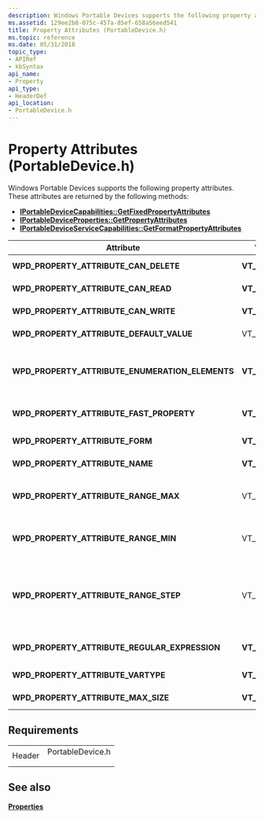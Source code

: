 ```yaml
---
description: Windows Portable Devices supports the following property attributes.
ms.assetid: 129ee2b8-075c-457a-85ef-658a56eed541
title: Property Attributes (PortableDevice.h)
ms.topic: reference
ms.date: 05/31/2018
topic_type: 
- APIRef
- kbSyntax
api_name: 
- Property
api_type: 
- HeaderDef
api_location: 
- PortableDevice.h
---
```


# Property Attributes (PortableDevice.h)

Windows Portable Devices supports the following property attributes. These attributes are returned by the following methods:

-   [**IPortableDeviceCapabilities::GetFixedPropertyAttributes**](/windows/desktop/api/PortableDeviceApi/nf-portabledeviceapi-iportabledevicecapabilities-getfixedpropertyattributes)
-   [**IPortableDeviceProperties::GetPropertyAttributes**](/windows/desktop/api/PortableDeviceApi/nf-portabledeviceapi-iportabledeviceproperties-getpropertyattributes)
-   [**IPortableDeviceServiceCapabilities::GetFormatPropertyAttributes**](/windows/desktop/api/PortableDeviceAPI/nf-portabledeviceapi-iportabledeviceservicecapabilities-getformatpropertyattributes)



| Attribute                                           | VarType         | Description                                                                                                                                                                                                                                                                                                                                                                                    |
|-----------------------------------------------------|-----------------|------------------------------------------------------------------------------------------------------------------------------------------------------------------------------------------------------------------------------------------------------------------------------------------------------------------------------------------------------------------------------------------------|
| **WPD\_PROPERTY\_ATTRIBUTE\_CAN\_DELETE**           | **VT\_BOOL**    | A Boolean value that specifies whether the client can delete the property. To delete a property, set its value to VT\_EMPTY.                                                                                                                                                                                                                                                                   |
| **WPD\_PROPERTY\_ATTRIBUTE\_CAN\_READ**             | **VT\_BOOL**    | A Boolean value that specifies whether the client can read the property.                                                                                                                                                                                                                                                                                                                       |
| **WPD\_PROPERTY\_ATTRIBUTE\_CAN\_WRITE**            | **VT\_BOOL**    | A Boolean value that specifies whether the client can modify the property.                                                                                                                                                                                                                                                                                                                     |
| **WPD\_PROPERTY\_ATTRIBUTE\_DEFAULT\_VALUE**        | VT\_*XXXX*      | A value that is defined by the device that specifies the default value of a property. This applies to writeable properties only.                                                                                                                                                                                                                                                               |
| **WPD\_PROPERTY\_ATTRIBUTE\_ENUMERATION\_ELEMENTS** | **VT\_UNKNOWN** | An [**IPortableDevicePropVariantCollection**](iportabledevicepropvariantcollection.md) interface that contains a collection of values for a property whose **WPD\_PROPERTY\_ATTRIBUTE\_FORM** attribute is **WPD\_PROPERTY\_ATTRIBUTE\_FORM\_ENUMERATION**. The data type depends on the property being queried.                                                                              |
| **WPD\_PROPERTY\_ATTRIBUTE\_FAST\_PROPERTY**        | **VT\_BOOL**    | If True, then this property belongs to the *fast properties* group. These are properties that can be retrieved from the device quickly.                                                                                                                                                                                                                                                        |
| **WPD\_PROPERTY\_ATTRIBUTE\_FORM**                  | **VT\_UI4**     | A [**WpdAttributeForm**](wpdattributeform.md) enumerated value that specifies the form of the valid values allowed for this property.                                                                                                                                                                                                                                                         |
| **WPD\_PROPERTY\_ATTRIBUTE\_NAME**                  | **VT\_LPWSTR**  | A string that specifies the script-friendly name of the property. Valid characters are alphanumeric \[a-zA-Z0-9\] and '\_'.                                                                                                                                                                                                                                                                    |
| **WPD\_PROPERTY\_ATTRIBUTE\_RANGE\_MAX**            | VT\_*XXXX*      | The maximum value for a property whose **WPD\_PROPERTY\_ATTRIBUTE\_FORM** attribute is **WPD\_PROPERTY\_ATTRIBUTE\_FORM\_RANGE**. The data type can be any of the numeric types.                                                                                                                                                                                                               |
| **WPD\_PROPERTY\_ATTRIBUTE\_RANGE\_MIN**            | VT\_*XXXX*      | The minimum value for a property whose **WPD\_PROPERTY\_ATTRIBUTE\_FORM** attribute is **WPD\_PROPERTY\_ATTRIBUTE\_FORM\_RANGE**. The data type can be any of the numeric types.                                                                                                                                                                                                               |
| **WPD\_PROPERTY\_ATTRIBUTE\_RANGE\_STEP**           | VT\_*XXXX*      | The step value for a property whose **WPD\_PROPERTY\_ATTRIBUTE\_FORM** attribute is **WPD\_PROPERTY\_ATTRIBUTE\_FORM\_RANGE**. The step specifies by how much a range property must change. For example, a property with a minimum value of 10, a maximum value of 20, and a step of 5 could have the following values: **10**, **15**, **20**. The data type can be any of the numeric types. |
| **WPD\_PROPERTY\_ATTRIBUTE\_REGULAR\_EXPRESSION**   | **VT\_LPWSTR**  | A regular expression string that specifies acceptable values for properties whose form is **WPD\_PROPERTY\_ATTRIBUTE\_FORM\_REGULAR\_EXPRESSION**.                                                                                                                                                                                                                                             |
| **WPD\_PROPERTY\_ATTRIBUTE\_VARTYPE**               | **VT\_UI4**     | An integer that specifies the VARTYPE of the property, for example, **VT\_BOOL**.                                                                                                                                                                                                                                                                                                              |
| **WPD\_PROPERTY\_ATTRIBUTE\_MAX\_SIZE**             | **VT\_UI8**     | A value that specifies the maximum size for the value of this property, in bytes.                                                                                                                                                                                                                                                                                                              |



 

## Requirements



|                   |                                                                                             |
|-------------------|---------------------------------------------------------------------------------------------|
| Header<br/> | <dl> <dt>PortableDevice.h</dt> </dl> |



## See also

<dl> <dt>

[**Properties**](properties-and-attributes.md)
</dt> </dl>

 

 




